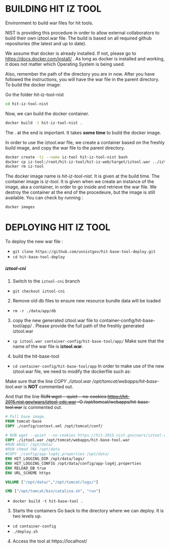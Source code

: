 # BUILDING HIT IZ TOOL

Environment to build war files for hit tools.

NIST is providing this procedure in order to allow external collaborators to build their own iztool.war file.
The build is based on all required github repositories (the latest and up to date).

We assume that docker is already installed. If not, please go to https://docs.docker.com/install/ .
As long as docker is installed and working, it does not matter which Operating System is being used.

Also, remember the path of the directory you are in now. After you have followed the instructions, you will have the war file in the parent directory.
To build the docker image:

Go the folder hit-iz-tool-nist
```bash
cd hit-iz-tool-nist
```

Now, we can build the docker container.
```bash
docker build -t hit-iz-tool-nist .
```
The . at the end is important.
It takes **some time** to build the docker image.

In order to use the iztool.war file, we create a container based on the freshly build image, and copy the war file to the parent directory.
```bash
docker create -ti --name iz-tool hit-iz-tool-nist bash
docker cp iz-tool:/root/hit-iz-tool/hit-iz-web/target/iztool.war ../iztool.war
docker rm iz-tool
```
The docker image name is *hit-iz-tool-nist*. It is given at the build time.
The container image is *iz-tool*. It is given when we create an instance of the image, aka a container, in order to go inside and retrieve the war file.
We destroy the container at the end of the procedeure, but the image is still available. You can check by running :
```bash
docker images
```
# DEPLOYING HIT IZ TOOL

To deploy the new war file :

- `git clone https://github.com/usnistgov/hit-base-tool-deploy.git`
- `cd hit-base-tool-deploy`
##### iztool-cni
1) Switch to the `iztool-cni` branch
- `git checkout iztool-cni`
2) Remove old db files to ensure new resource bundle data will be loaded
- `rm -r ./data/app/db`
3) copy the new generated iztool.war file to container-config/hit-base-tool/app/ . Please provide the full path of the freshly generated iztool.war
- `cp iztool.war container-config/hit-base-tool/app/`
Make sure that the name of the war file is **iztool.war**.
4) build the hit-base-tool
- `cd container-config/hit-base-tool/app`
In order to make use of the new iztool.war file, we need to modify the dockerfile such as:

Make sure that the line *COPY ./iztool.war /opt/tomcat/webapps/hit-base-tool.war* is **NOT** commented out.

And that the line ~~RUN wget --quiet --no-cookies https://hit-2015.nist.gov/wars/iztool-cdc.war -O /opt/tomcat/webapps/hit-base-tool.war~~ is commented out.

```Dockerfile
# Pull base image.
FROM tomcat-base
COPY ./config/context.xml /opt/tomcat/conf/

# RUN wget --quiet --no-cookies https://hit-2015.nist.gov/wars/iztool-cdc.war -O /opt/tomcat/webapps/hit-base-tool.war
COPY ./iztool.war /opt/tomcat/webapps/hit-base-tool.war
#RUN mkdir /opt/data/
#RUN chmod 766 /opt/data
#COPY ./config/app-log4j.properties /opt/data/
ENV HIT_LOGGING_DIR /opt/data/logs/
ENV HIT_LOGGING_CONFIG /opt/data/config/app-log4j.properties
ENV RELOAD_DB true
ENV URL_SCHEME https

VOLUME ["/opt/data/","/opt/tomcat/logs/"]

CMD ["/opt/tomcat/bin/catalina.sh", "run"]

```
 - `docker build -t hit-base-tool .`


3) Starts the containers
Go back to the directory where we can deploy. It is two levels up.
 - `cd container-config`
 - `./deploy.sh`
4) Access the tool at https://localhost/

